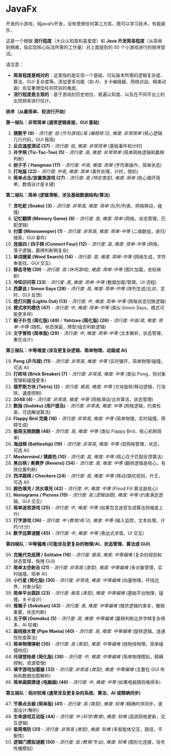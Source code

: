 # JavaFx 
开发的小游戏，纯javafx开发，没有使用任何第三方库，既可以学习技术，有能娱乐，

这是一个根据 **流行程度**（大众认知度和喜爱度）和 **Java 开发简易程度**（从简单到稍难，指实现核心玩法所需的工作量）对上面提到的 50 个小游戏进行的排序尝试。

请注意：

*   **简易程度是相对的**：这里指的是实现一个基础、可玩版本所需的逻辑复杂度、算法、GUI 复杂度等。添加更多功能（如 AI、关卡编辑器、网络对战、精美动画）会显著增加任何项目的难度。
*   **流行程度是主观的**：基于游戏的历史地位、普遍认知度、以及在不同平台上的出现频率进行估计。

**排序（从最简单、较流行开始）**

**第一梯队：非常简单 (通常逻辑直接，GUI 基础)**

1.  **猜数字 (9)** - *流行度: 低 (作为游戏)/高 (编程练习)*, *难度: 非常简单* (核心逻辑几行代码，GUI 极简)
2.  **反应速度测试 (37)** - *流行度: 低*, *难度: 非常简单* (基础事件和计时)
3.  **井字棋 (Tic-Tac-Toe) (5)** - *流行度: 高*, *难度: 非常简单* (简单网格逻辑和赢棋判断)
4.  **刽子手 / Hangman (17)** - *流行度: 中高*, *难度: 简单* (字符串操作，简单状态)
5.  **打地鼠 (22)** - *流行度: 中高*, *难度: 简单* (事件处理，计时，随机)
6.  **简单点击/放置类游戏 (27)** - *流行度: 高 (特定类型)*, *难度: 简单* (核心循环简单，数值设计是关键)

**第二梯队：简单 (逻辑清晰，涉及基础数据结构/算法)**

7.  **贪吃蛇 (Snake) (3)** - *流行度: 非常高*, *难度: 简单* (队列/列表，网格移动，碰撞)
8.  **记忆翻牌 (Memory Game) (8)** - *流行度: 高*, *难度: 简单* (网格，状态管理，匹配逻辑)
9.  **扫雷 (Minesweeper) (1)** - *流行度: 非常高*, *难度: 简单-中等* (二维数组，递归/搜索，GUI 事件)
10. **连接四 / 四子棋 (Connect Four) (12)** - *流行度: 高*, *难度: 简单-中等* (网格，落子逻辑，赢棋判断稍复杂)
11. **单词搜索 (Word Search) (14)** - *流行度: 高*, *难度: 简单-中等* (网格生成，字符串查找，GUI 交互)
12. **静态寻物 (39)** - *流行度: 高 (休闲游戏)*, *难度: 简单-中等* (图片加载，坐标映射)
13. **冷知识问答 (33)** - *流行度: 高*, *难度: 简单-中等* (数据加载/管理，UI 流程)
14. **西蒙说 / Simon Says (28)** - *流行度: 高*, *难度: 简单-中等* (序列生成/比对，定时，GUI 反馈)
15. **熄灯问题 (Lights Out) (13)** - *流行度: 中*, *难度: 简单-中等* (网格状态切换逻辑)
16. **模式序列模仿 (47)** - *流行度: 中*, *难度: 简单-中等* (类似 Simon Says，模式可能更多样)
17. **骰子扑克 (简化版) (49)** / **Yahtzee (简化版) (26)** - *流行度: 中高/高*, *难度: 简单-中等* (随机，状态保留，牌型/组合判断逻辑)
18. **文字冒险 (简单版) (29)** - *流行度: 中*, *难度: 简单-中等* (文本解析，状态管理，重在设计)

**第三梯队：中等难度 (涉及更复杂逻辑、简单物理、动画或 AI)**

19. **Pong (乒乓球) (11)** - *流行度: 非常高*, *难度: 中等* (实时循环，简单物理/碰撞，可选 AI)
20. **打砖块 (Brick Breaker) (7)** - *流行度: 非常高*, *难度: 中等* (类似 Pong，但对象管理和碰撞更多)
21. **俄罗斯方块 (Tetris) (2)** - *流行度: 极高*, *难度: 中等* (方块旋转/移动逻辑，行消除，速度控制)
22. **2048 (4)** - *流行度: 非常高*, *难度: 中等* (网格滑动/合并算法，状态管理)
23. **数独 (Sudoku) (用户提及)** - *流行度: 非常高*, *难度: 中等* (网格逻辑，约束检查，可选解谜算法)
24. **Flappy Bird 克隆 (18)** - *流行度: 非常高*, *难度: 中等* (简单物理，实时碰撞，障碍生成)
25. **极简无限跑酷 (48)** - *流行度: 高*, *难度: 中等* (类似 Flappy Bird，核心机制简单)
26. **海战棋 (Battleship) (19)** - *流行度: 非常高*, *难度: 中等* (双网格管理，状态，可选 AI)
27. **Mastermind / 猜颜色 (10)** - *流行度: 高*, *难度: 中等* (核心在于匹配反馈算法)
28. **黑白棋 / 奥赛罗 (Reversi) (34)** - *流行度: 高*, *难度: 中等* (翻转逻辑是核心，有效位置判断)
29. **西洋跳棋 / Checkers (24)** - *流行度: 高*, *难度: 中等* (移动/跳吃规则，升王，可选 AI)
30. **颜色填充 / 洪水填充 (42)** - *流行度: 中*, *难度: 中等* (Flood Fill 算法是核心)
31. **Nonograms / Picross (15)** - *流行度: 高 (逻辑谜题)*, *难度: 中等* (约束满足逻辑，GUI 交互)
32. **简单迷宫游戏 (25)** - *流行度: 中*, *难度: 中等* (如果包含迷宫生成算法则难度上升)
33. **打字游戏 (36)** - *流行度: 中 (教育/练习)*, *难度: 中等* (输入监控，文本处理，计时/计分)
35. **数字运算谜题 (45)** - *流行度: 中*, *难度: 中等* (表达式求值，UI 交互)

**第四梯队：中等偏难 (可能涉及更复杂的物理/AI、状态管理、算法或 GUI)**

36. **克隆代克纸牌 / Solitaire (16)** - *流行度: 极高*, *难度: 中等偏难* (复杂的规则和状态管理，拖拽 GUI)
37. **简单太空射击 (21)** - *流行度: 非常高 (类型)*, *难度: 中等偏难* (多对象管理，实时碰撞，简单 AI)
38. **小行星 (简化版) (30)** - *流行度: 非常高*, *难度: 中等偏难* (向量物理，环绕边界，对象分裂)
39. **简单平台跳跃 (23)** - *流行度: 极高 (类型)*, *难度: 中等偏难* (基础平台物理，碰撞，关卡设计)
40. **推箱子 (Sokoban) (43)** - *流行度: 高*, *难度: 中等偏难* (推挤逻辑约束多，撤销重要，状态判断)
41. **五子棋 (Gomoku) (5)** - *流行度: 高*, *难度: 中等偏难* (赢棋判断比井字棋复杂得多，AI 较难)
42. **画线接水管 (Pipe Mania) (40)** - *流行度: 高*, *难度: 中等偏难* (旋转逻辑，连通性检查算法)
43. **简单物理弹射 (35)** - *流行度: 高 (类型)*, *难度: 中等偏难* (抛物线物理，简单碰撞响应)
44. **月球登陆者 (简化版) (38)** - *流行度: 中*, *难度: 中等偏难* (简单物理模拟，精确控制，资源管理)
45. **填字游戏加载器 (32)** - *流行度: 非常高 (类型)*, *难度: 中等偏难* (主要在 GUI 布局和数据加载解析)
46. **简单画图猜谜 (电脑画) (46)** - *流行度: 中*, *难度: 中等* (如果电脑猜则难得多)

**第五梯队：相对较难 (通常涉及更复杂的系统、算法、AI 或精确同步)**

47. **节奏点击器 (简单版) (41)** - *流行度: 高 (类型)*, *难度: 较难* (精确时序同步，谱面设计/解析)
48. **生命游戏互动版 (44)** - *流行度: 中 (科学/教育)*, *难度: 较难* (高效网格更新，交互逻辑)
49. **极简塔防 (31)** - *流行度: 非常高 (类型)*, *难度: 较难* (多智能体交互，路径，平衡性)
50. **逻辑门模拟谜题 (50)** - *流行度: 低 (教育/专业)*, *难度: 较难* (图形化连接，信号传播模拟)
